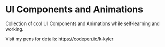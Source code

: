 # UI Components and Animations

Collection of cool UI Components and Animations while self-learning and working.

Visit my pens for details: https://codepen.io/k-kyler
